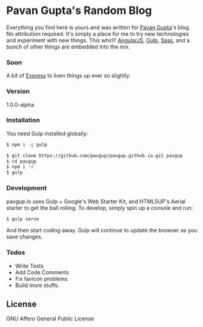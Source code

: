 # Pavan Gupta's Random Blog

Everything you find here is yours and was written for [Pavan Gupta]'s blog.  No attribution required.  It's simply a place for me to try new technologies and experiment with new things.  This whirl?  [AngularJS], [Gulp], [Sass], and a bunch of other things are embedded into the mix.

### Soon
A bit of [Express] to liven things up ever so slightly.

### Version
1.0.0-alpha

### Installation

You need Gulp installed globally:

```sh
$ npm i -g gulp
```

```sh
$ git clone https://github.com/pavgup/pavgup.github.io.git pavgup
$ cd pavgup
$ npm i -d
$ gulp
```

### Development

pavgup.io uses Gulp + Google's Web Starter Kit, and HTML5UP's Aerial starter to get the ball rolling.  To develop, simply spin up a console and run:

```sh
$ gulp serve
```

And then start coding away.  Gulp will continue to update the browser as you save changes.

### Todos

 - Write Tests
 - Add Code Comments
 - Fix favicon problems
 - Build more stuffs.

License
----
GNU Affero General Public License

[//]: # (These are reference links used in the body of this note and get stripped out when the markdown processor does its job. There is no need to format nicely because it shouldn't be seen. Thanks SO - http://stackoverflow.com/questions/4823468/store-comments-in-markdown-syntax)

   [git-repo-url]: <https://github.com/pavgup/pavgup.github.io.git>
   [Pavan Gupta]: <http://pavgup.io>
   [express]: <http://expressjs.com>
   [AngularJS]: <http://angularjs.org>
   [Gulp]: <http://gulpjs.com>
   [Sass]: <http://sass-lang.com/>
